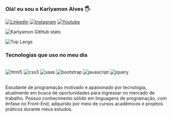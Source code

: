 ### Olá! eu sou o Karlyamon Alves 🖐

[![LinkedIn](https://img.shields.io/badge/LinkedIn-0077B5?style=for-the-badge&logo=linkedin&logoColor=white)](https://www.linkedin.com/in/karlyamon-alves/)
[![Instagram](https://img.shields.io/badge/Instagram-E4405F?style=for-the-badge&logo=instagram&logoColor=white)](https://www.instagram.com/amoncodbr/)
[![Youtube](https://img.shields.io/badge/YouTube-FF0000?style=for-the-badge&logo=youtube&logoColor=white)](https://www.youtube.com/channel/UCkDmpU1aSVu7Gv2xBFgKvJw)


![Karlyamon GitHub stats](https://github-readme-stats.vercel.app/api?username=karlyamon&show_icons=true&theme=merko)

![Top Langs](https://github-readme-stats.vercel.app/api/top-langs/?username=karlyamon&layout=compact)

### Tecnologias que uso no meu dia 

<div style="display: inline_block"><br/>
  <img align="center" alt="html5" src="https://img.shields.io/badge/HTML5-E34F26?style=for-the-badge&logo=html5&logoColor=white"/>
  <img align="center" alt="css3" src="https://img.shields.io/badge/CSS3-1572B6?style=for-the-badge&logo=css3&logoColor=white"/>
  <img align="center" alt="saas" src="https://img.shields.io/badge/Sass-CC6699?style=for-the-badge&logo=sass&logoColor=white"/>
  <img align="center" alt="bootstrap" src="https://img.shields.io/badge/Bootstrap-563D7C?style=for-the-badge&logo=bootstrap&logoColor=white"/>
  <img align="center" alt="javascript" src="https://img.shields.io/badge/JavaScript-F7DF1E?style=for-the-badge&logo=javascript&logoColor=black"/>
  <img align="center" alt="jquery" src="https://img.shields.io/badge/jQuery-0769AD?style=for-the-badge&logo=jquery&logoColor=white"/>    
</div><br/>

Estudante de programação motivado e apaixonado por tecnologia, atualmente em busca de oportunidades para ingressar no mercado de trabalho. Possuo conhecimento sólido em linguagens de programação, com ênfase no Front-End, adquirido por meio de cursos acadêmicos e projetos práticos durante meus estudos.
